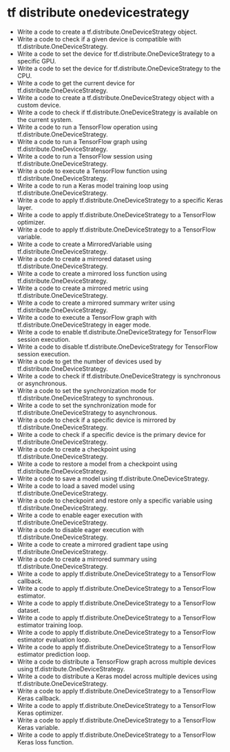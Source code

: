 # tf distribute onedevicestrategy

- Write a code to create a tf.distribute.OneDeviceStrategy object.
- Write a code to check if a given device is compatible with tf.distribute.OneDeviceStrategy.
- Write a code to set the device for tf.distribute.OneDeviceStrategy to a specific GPU.
- Write a code to set the device for tf.distribute.OneDeviceStrategy to the CPU.
- Write a code to get the current device for tf.distribute.OneDeviceStrategy.
- Write a code to create a tf.distribute.OneDeviceStrategy object with a custom device.
- Write a code to check if tf.distribute.OneDeviceStrategy is available on the current system.
- Write a code to run a TensorFlow operation using tf.distribute.OneDeviceStrategy.
- Write a code to run a TensorFlow graph using tf.distribute.OneDeviceStrategy.
- Write a code to run a TensorFlow session using tf.distribute.OneDeviceStrategy.
- Write a code to execute a TensorFlow function using tf.distribute.OneDeviceStrategy.
- Write a code to run a Keras model training loop using tf.distribute.OneDeviceStrategy.
- Write a code to apply tf.distribute.OneDeviceStrategy to a specific Keras layer.
- Write a code to apply tf.distribute.OneDeviceStrategy to a TensorFlow optimizer.
- Write a code to apply tf.distribute.OneDeviceStrategy to a TensorFlow variable.
- Write a code to create a MirroredVariable using tf.distribute.OneDeviceStrategy.
- Write a code to create a mirrored dataset using tf.distribute.OneDeviceStrategy.
- Write a code to create a mirrored loss function using tf.distribute.OneDeviceStrategy.
- Write a code to create a mirrored metric using tf.distribute.OneDeviceStrategy.
- Write a code to create a mirrored summary writer using tf.distribute.OneDeviceStrategy.
- Write a code to execute a TensorFlow graph with tf.distribute.OneDeviceStrategy in eager mode.
- Write a code to enable tf.distribute.OneDeviceStrategy for TensorFlow session execution.
- Write a code to disable tf.distribute.OneDeviceStrategy for TensorFlow session execution.
- Write a code to get the number of devices used by tf.distribute.OneDeviceStrategy.
- Write a code to check if tf.distribute.OneDeviceStrategy is synchronous or asynchronous.
- Write a code to set the synchronization mode for tf.distribute.OneDeviceStrategy to synchronous.
- Write a code to set the synchronization mode for tf.distribute.OneDeviceStrategy to asynchronous.
- Write a code to check if a specific device is mirrored by tf.distribute.OneDeviceStrategy.
- Write a code to check if a specific device is the primary device for tf.distribute.OneDeviceStrategy.
- Write a code to create a checkpoint using tf.distribute.OneDeviceStrategy.
- Write a code to restore a model from a checkpoint using tf.distribute.OneDeviceStrategy.
- Write a code to save a model using tf.distribute.OneDeviceStrategy.
- Write a code to load a saved model using tf.distribute.OneDeviceStrategy.
- Write a code to checkpoint and restore only a specific variable using tf.distribute.OneDeviceStrategy.
- Write a code to enable eager execution with tf.distribute.OneDeviceStrategy.
- Write a code to disable eager execution with tf.distribute.OneDeviceStrategy.
- Write a code to create a mirrored gradient tape using tf.distribute.OneDeviceStrategy.
- Write a code to create a mirrored summary using tf.distribute.OneDeviceStrategy.
- Write a code to apply tf.distribute.OneDeviceStrategy to a TensorFlow callback.
- Write a code to apply tf.distribute.OneDeviceStrategy to a TensorFlow estimator.
- Write a code to apply tf.distribute.OneDeviceStrategy to a TensorFlow dataset.
- Write a code to apply tf.distribute.OneDeviceStrategy to a TensorFlow estimator training loop.
- Write a code to apply tf.distribute.OneDeviceStrategy to a TensorFlow estimator evaluation loop.
- Write a code to apply tf.distribute.OneDeviceStrategy to a TensorFlow estimator prediction loop.
- Write a code to distribute a TensorFlow graph across multiple devices using tf.distribute.OneDeviceStrategy.
- Write a code to distribute a Keras model across multiple devices using tf.distribute.OneDeviceStrategy.
- Write a code to apply tf.distribute.OneDeviceStrategy to a TensorFlow Keras callback.
- Write a code to apply tf.distribute.OneDeviceStrategy to a TensorFlow Keras optimizer.
- Write a code to apply tf.distribute.OneDeviceStrategy to a TensorFlow Keras variable.
- Write a code to apply tf.distribute.OneDeviceStrategy to a TensorFlow Keras loss function.